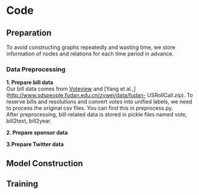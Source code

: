 # Code 

## Preparation
To avoid constructing graphs repeatedly and wasting time, we store information of nodes and relations for each time period in advance. 
### Data Preprocessing
**1. Prepare bill data**  
Our bill data comes from [Voteview](https://voteview.com/data) and [Yang et al.,](http://www.sdspeople.fudan.edu.cn/zywei/data/fudan-
USRollCall.zip). To reserve bills and resolutions and convert votes into unified labels, we need to process the original csv files. You can find this in preprocess.py.  
After preprocessing, bill-related data is stored in pickle files named vote, bill2text, bill2year.

**2. Prepare sponsor data**


**3.Prepare Twitter data**



## Model Construction




## Training
